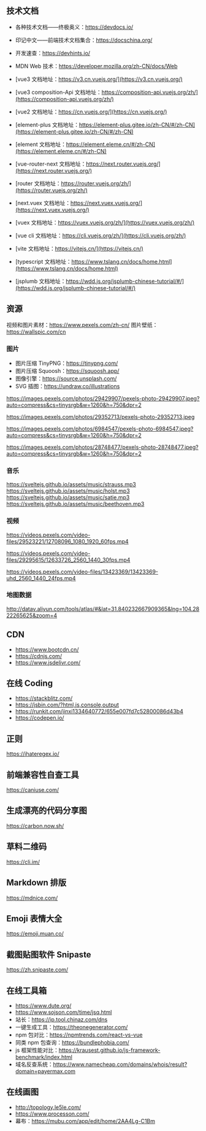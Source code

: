 ## 技术文档

- 各种技术文档——终极奥义：https://devdocs.io/
- 印记中文——前端技术文档集合：https://docschina.org/
- 开发速查：https://devhints.io/
- MDN Web 技术：https://developer.mozilla.org/zh-CN/docs/Web

- [vue3 文档地址：https://v3.cn.vuejs.org/](https://v3.cn.vuejs.org/)
- [vue3 composition-Api 文档地址：https://composition-api.vuejs.org/zh/](https://composition-api.vuejs.org/zh/)
- [vue2 文档地址：https://cn.vuejs.org/](https://cn.vuejs.org/)
- [element-plus 文档地址：https://element-plus.gitee.io/zh-CN/#/zh-CN](https://element-plus.gitee.io/zh-CN/#/zh-CN)
- [element 文档地址：https://element.eleme.cn/#/zh-CN](https://element.eleme.cn/#/zh-CN)
- [vue-router-next 文档地址：https://next.router.vuejs.org/](https://next.router.vuejs.org/)
- [router 文档地址：https://router.vuejs.org/zh/](https://router.vuejs.org/zh/)
- [next.vuex 文档地址：https://next.vuex.vuejs.org/](https://next.vuex.vuejs.org/)
- [vuex 文档地址：https://vuex.vuejs.org/zh/](https://vuex.vuejs.org/zh/)
- [vue cli 文档地址：https://cli.vuejs.org/zh/](https://cli.vuejs.org/zh/)
- [vite 文档地址：https://vitejs.cn/](https://vitejs.cn/)
- [typescript 文档地址：https://www.tslang.cn/docs/home.html](https://www.tslang.cn/docs/home.html)
- [jsplumb 文档地址：https://wdd.js.org/jsplumb-chinese-tutorial/#/](https://wdd.js.org/jsplumb-chinese-tutorial/#/)

## 资源

视频和图片素材：https://www.pexels.com/zh-cn/
图片壁纸：https://wallspic.com/cn

### 图片

- 图片压缩 TinyPNG：https://tinypng.com/
- 图片压缩 Squoosh：https://squoosh.app/
- 图像引擎：https://source.unsplash.com/
- SVG 插图：https://undraw.co/illustrations

https://images.pexels.com/photos/29429907/pexels-photo-29429907.jpeg?auto=compress&cs=tinysrgb&w=1260&h=750&dpr=2

https://images.pexels.com/photos/29352713/pexels-photo-29352713.jpeg

https://images.pexels.com/photos/6984547/pexels-photo-6984547.jpeg?auto=compress&cs=tinysrgb&w=1260&h=750&dpr=2

https://images.pexels.com/photos/28748477/pexels-photo-28748477.jpeg?auto=compress&cs=tinysrgb&w=1260&h=750&dpr=2

### 音乐

https://sveltejs.github.io/assets/music/strauss.mp3
https://sveltejs.github.io/assets/music/holst.mp3
https://sveltejs.github.io/assets/music/satie.mp3
https://sveltejs.github.io/assets/music/beethoven.mp3

### 视频

https://videos.pexels.com/video-files/29523221/12708096_1080_1920_60fps.mp4

https://videos.pexels.com/video-files/29295615/12633726_2560_1440_30fps.mp4

https://videos.pexels.com/video-files/13423369/13423369-uhd_2560_1440_24fps.mp4

### 地图数据

http://datav.aliyun.com/tools/atlas/#&lat=31.840232667909365&lng=104.2822265625&zoom=4

## CDN

- https://www.bootcdn.cn/
- https://cdnjs.com/
- https://www.jsdelivr.com/

## 在线 Coding

- https://stackblitz.com/
- https://jsbin.com/?html,js,console,output
- https://runkit.com/jinxi1334640772/655e007fd7c52800086d43b4
- https://codepen.io/

## 正则

https://ihateregex.io/

## 前端兼容性自查工具

https://caniuse.com/

## 生成漂亮的代码分享图

https://carbon.now.sh/

## 草料二维码

https://cli.im/

## Markdown 排版

https://mdnice.com/

## Emoji 表情大全

https://emoji.muan.co/

## 截图贴图软件 Snipaste

https://zh.snipaste.com/

## 在线工具箱

- https://www.dute.org/
- https://www.sojson.com/time/jsq.html
- 站长：https://ip.tool.chinaz.com/dns
- 一键生成工具：https://theonegenerator.com/
- npm 包对比：https://npmtrends.com/react-vs-vue
- 同类 npm 包查询：https://bundlephobia.com/
- js 框架性能对比：https://krausest.github.io/js-framework-benchmark/index.html
- 域名反查系统：https://www.namecheap.com/domains/whois/result?domain=payermax.com

## 在线画图

- http://topology.le5le.com/
- https://www.processon.com/
- 幕布：https://mubu.com/app/edit/home/2AA4Lg-C1Bm
